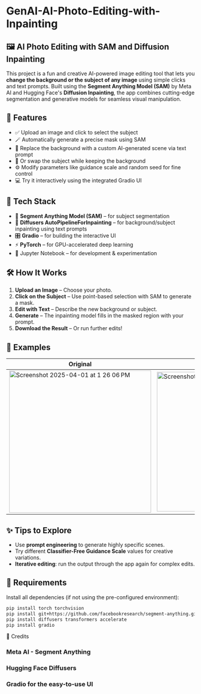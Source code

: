 # GenAI-AI-Photo-Editing-with-Inpainting

## 🖼️ AI Photo Editing with SAM and Diffusion Inpainting

This project is a fun and creative AI-powered image editing tool that lets you **change the background or the subject of any image** using simple clicks and text prompts. Built using the **Segment Anything Model (SAM)** by Meta AI and Hugging Face's **Diffusion Inpainting**, the app combines cutting-edge segmentation and generative models for seamless visual manipulation.

## 🚀 Features

- ✅ Upload an image and click to select the subject
- 🪄 Automatically generate a precise mask using SAM
- 🎨 Replace the background with a custom AI-generated scene via text prompt
- 🔄 Or swap the subject while keeping the background
- ⚙️ Modify parameters like guidance scale and random seed for fine control
- 💻 Try it interactively using the integrated Gradio UI

## 🧠 Tech Stack

- 🤖 **Segment Anything Model (SAM)** – for subject segmentation
- 🌈 **Diffusers AutoPipelineForInpainting** – for background/subject inpainting using text prompts
- 🎛️ **Gradio** – for building the interactive UI
- ⚡ **PyTorch** – for GPU-accelerated deep learning
- 🐍 Jupyter Notebook – for development & experimentation

## 🛠️ How It Works

1. **Upload an Image** – Choose your photo.
2. **Click on the Subject** – Use point-based selection with SAM to generate a mask.
3. **Edit with Text** – Describe the new background or subject.
4. **Generate** – The inpainting model fills in the masked region with your prompt.
5. **Download the Result** – Or run further edits!

## 📸 Examples

| Original | Mask | Edited |
|---------|------|--------|
| <img width="379" alt="Screenshot 2025-04-01 at 1 26 06 PM" src="https://github.com/user-attachments/assets/fb52df50-ebfd-4fd8-a503-b3f6c2708718" />| <img width="372" alt="Screenshot 2025-04-01 at 1 26 20 PM" src="https://github.com/user-attachments/assets/de2a35d2-bff2-4609-b73c-be177804730a" /> | <img width="372" alt="Screenshot 2025-04-01 at 1 26 28 PM" src="https://github.com/user-attachments/assets/1d37ed59-bfa6-4daf-9862-ce03d392877d" /> |

## ✨ Tips to Explore

- Use **prompt engineering** to generate highly specific scenes.
- Try different **Classifier-Free Guidance Scale** values for creative variations.
- **Iterative editing**: run the output through the app again for complex edits.

## 🧪 Requirements

Install all dependencies (if not using the pre-configured environment):

```bash
pip install torch torchvision
pip install git+https://github.com/facebookresearch/segment-anything.git
pip install diffusers transformers accelerate
pip install gradio
```


📎 Credits
### Meta AI - Segment Anything
### Hugging Face Diffusers
### Gradio for the easy-to-use UI
